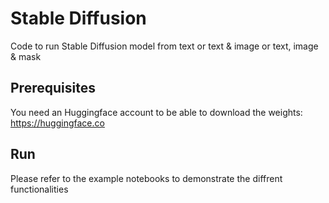 # Stable Diffusion
Code to run Stable Diffusion model from text or text &amp; image or text, image &amp; mask

## Prerequisites
You need an Huggingface account to be able to download the weights: https://huggingface.co

## Run
Please refer to the example notebooks to demonstrate the diffrent functionalities 
